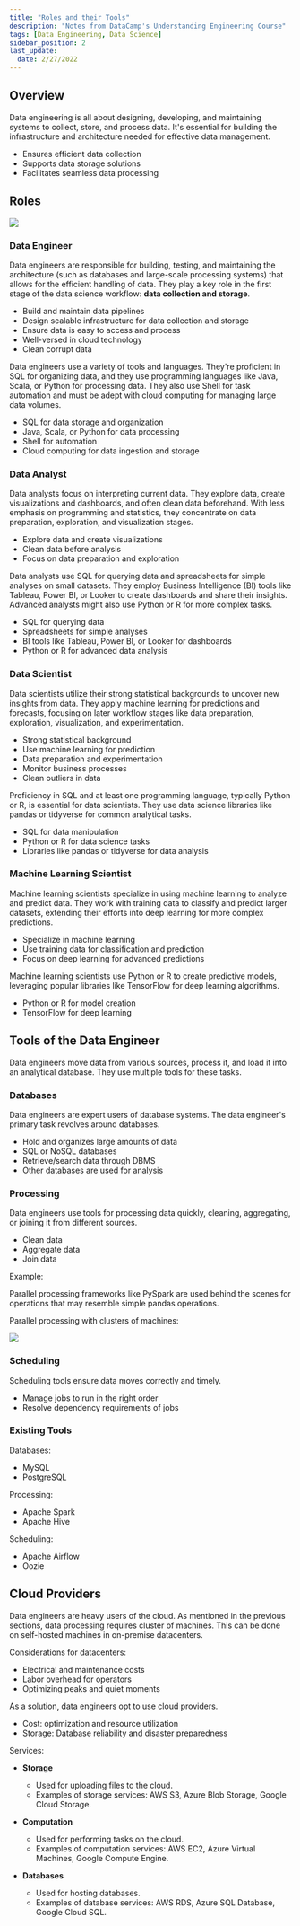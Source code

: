 ```yaml
---
title: "Roles and their Tools"
description: "Notes from DataCamp's Understanding Engineering Course"
tags: [Data Engineering, Data Science]
sidebar_position: 2
last_update:
  date: 2/27/2022
---
```




## Overview

Data engineering is all about designing, developing, and maintaining systems to collect, store, and process data. It's essential for building the infrastructure and architecture needed for effective data management.

- Ensures efficient data collection
- Supports data storage solutions
- Facilitates seamless data processing


## Roles 


![](/img/docs/data-engineering-different-rolesss.png)

### Data Engineer

Data engineers are responsible for building, testing, and maintaining the architecture (such as databases and large-scale processing systems) that allows for the efficient handling of data. They play a key role in the first stage of the data science workflow: **data collection and storage**.

- Build and maintain data pipelines
- Design scalable infrastructure for data collection and storage
- Ensure data is easy to access and process
- Well-versed in cloud technology 
- Clean corrupt data

Data engineers use a variety of tools and languages. They're proficient in SQL for organizing data, and they use programming languages like Java, Scala, or Python for processing data. They also use Shell for task automation and must be adept with cloud computing for managing large data volumes.

- SQL for data storage and organization
- Java, Scala, or Python for data processing
- Shell for automation
- Cloud computing for data ingestion and storage



### Data Analyst

Data analysts focus on interpreting current data. They explore data, create visualizations and dashboards, and often clean data beforehand. With less emphasis on programming and statistics, they concentrate on data preparation, exploration, and visualization stages.

- Explore data and create visualizations
- Clean data before analysis
- Focus on data preparation and exploration

Data analysts use SQL for querying data and spreadsheets for simple analyses on small datasets. They employ Business Intelligence (BI) tools like Tableau, Power BI, or Looker to create dashboards and share their insights. Advanced analysts might also use Python or R for more complex tasks.

- SQL for querying data
- Spreadsheets for simple analyses
- BI tools like Tableau, Power BI, or Looker for dashboards
- Python or R for advanced data analysis


### Data Scientist 

Data scientists utilize their strong statistical backgrounds to uncover new insights from data. They apply machine learning for predictions and forecasts, focusing on later workflow stages like data preparation, exploration, visualization, and experimentation.

- Strong statistical background
- Use machine learning for prediction
- Data preparation and experimentation
- Monitor business processes 
- Clean outliers in data 

Proficiency in SQL and at least one programming language, typically Python or R, is essential for data scientists. They use data science libraries like pandas or tidyverse for common analytical tasks.

- SQL for data manipulation
- Python or R for data science tasks
- Libraries like pandas or tidyverse for data analysis



### Machine Learning Scientist

Machine learning scientists specialize in using machine learning to analyze and predict data. They work with training data to classify and predict larger datasets, extending their efforts into deep learning for more complex predictions.

- Specialize in machine learning
- Use training data for classification and prediction
- Focus on deep learning for advanced predictions

Machine learning scientists use Python or R to create predictive models, leveraging popular libraries like TensorFlow for deep learning algorithms.

- Python or R for model creation
- TensorFlow for deep learning


## Tools of the Data Engineer

Data engineers move data from various sources, process it, and load it into an analytical database. They use multiple tools for these tasks.

### Databases

Data engineers are expert users of database systems. The data engineer's primary task revolves around databases.

- Hold and organizes large amounts of data
- SQL or NoSQL databases
- Retrieve/search data through DBMS
- Other databases are used for analysis 

### Processing

Data engineers use tools for processing data quickly, cleaning, aggregating, or joining it from different sources.

- Clean data
- Aggregate data 
- Join data

Example: 

Parallel processing frameworks like PySpark are used behind the scenes for operations that may resemble simple pandas operations.

Parallel processing with clusters of machines:

<div class="img-center">

![](/img/docs/data-engineering-parallel-processing.png)

</div>


### Scheduling

Scheduling tools ensure data moves correctly and timely.

- Manage jobs to run in the right order
- Resolve dependency requirements of jobs

###  Existing Tools

Databases:

- MySQL 
- PostgreSQL 

Processing:

- Apache Spark 
- Apache Hive 

Scheduling:

- Apache Airflow 
- Oozie 



## Cloud Providers

Data engineers are heavy users of the cloud. As mentioned in the previous sections, data processing requires cluster of machines. This can be done on self-hosted machines in on-premise datacenters. 

Considerations for datacenters:

- Electrical and maintenance costs 
- Labor overhead for operators 
- Optimizing peaks and quiet moments 

As a solution, data engineers opt to use cloud providers.

- Cost: optimization and resource utilization
- Storage: Database reliability and disaster preparedness

Services: 

- **Storage**

   - Used for uploading files to the cloud.
   - Examples of storage services: AWS S3, Azure Blob Storage, Google Cloud Storage.

- **Computation**

   - Used for performing tasks on the cloud.
   - Examples of computation services: AWS EC2, Azure Virtual Machines, Google Compute Engine.

- **Databases**

   - Used for hosting databases.
   - Examples of database services: AWS RDS, Azure SQL Database, Google Cloud SQL.


